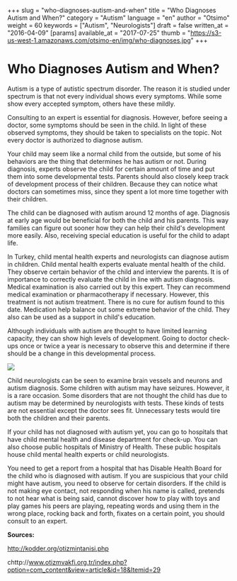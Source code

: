 +++
slug = "who-diagnoses-autism-and-when"
title = "Who Diagnoses Autism and When?"
category = "Autism"
language = "en"
author = "Otsimo"
weight = 60
keywords = ["Autism", "Neurologists"]
draft = false
written_at = "2016-04-09"
[params]
available_at = "2017-07-25"
thumb = "https://s3-us-west-1.amazonaws.com/otsimo-en/img/who-diagnoses.jpg"
+++

# Who Diagnoses Autism and When?

Autism is a type of autistic spectrum disorder. The reason it is studied under spectrum is that not every individual shows every symptoms. While some show every accepted symptom, others have these mildly.

Consulting to an expert is essential for diagnosis. However, before seeing a doctor, some symptoms should be seen in the child. In light of these observed symptoms, they should be taken to specialists on the topic. Not every doctor is authorized to diagnose autism.

Your child may seem like a normal child from the outside, but some of his behaviors are the thing that determines he has autism or not. During diagnosis, experts observe the child for certain amount of time and put them into some developmental tests. Parents should also closely keep track of development process of their children. Because they can notice what doctors can sometimes miss, since they spent a lot more time together with their children.

The child can be diagnosed with autism around 12 months of age. Diagnosis at early age would be beneficial for both the child and his parents. This way families can figure out sooner how they can help their child's development more easily. Also, receiving special education is useful for the child to adapt life.

In Turkey, child mental health experts and neurologists can diagnose autism in children. Child mental health experts evaluate mental health of the child. They observe certain behavior of the child and interview the parents. It is of importance to correctly evaluate the child in line with autism diagnosis. Medical examination is also carried out by this expert. They can recommend medical examination or pharmacotherapy if necessary. However, this treatment is not autism treatment. There is no cure for autism found to this date. Medication help balance out some extreme behavior of the child. They also can be used as a support in child's education.

Although individuals with autism are thought to have limited learning capacity, they can show high levels of development. Going to doctor check-ups once or twice a year is necessary to observe this and determine if there should be a change in this developmental process.

![](https://s3-us-west-1.amazonaws.com/otsimo-en/img/blog_ici/ideas_autism.jpg)

Child neurologists can be seen to examine brain vessels and neurons and autism diagnosis. Some children with autism may have seizures. However, it is a rare occasion. Some disorders that are not thought the child has due to autism may be determined by neurologists with tests. These kinds of tests are not essential except the doctor sees fit. Unnecessary tests would tire both the children and their parents.

If your child has not diagnosed with autism yet, you can go to hospitals that have child mental health and disease department for check-up. You can also choose public hospitals of Ministry of Health. These public hospitals house child mental health experts or child neurologists.

You need to get a report from a hospital that has Disable Health Board for the child who is diagnosed with autism. If you are suspicious that your child might have autism, you need to observe for certain disorders. If the child is not making eye contact, not responding when his name is called, pretends to not hear what is being said, cannot discover how to play with toys and play games his peers are playing, repeating words and using them in the wrong place, rocking back and forth, fixates on a certain point, you should consult to an expert.

**Sources:**

http://kodder.org/otizmintanisi.php

chttp://www.otizmvakfi.org.tr/index.php?option=com_content&view=article&id=18&Itemid=29
